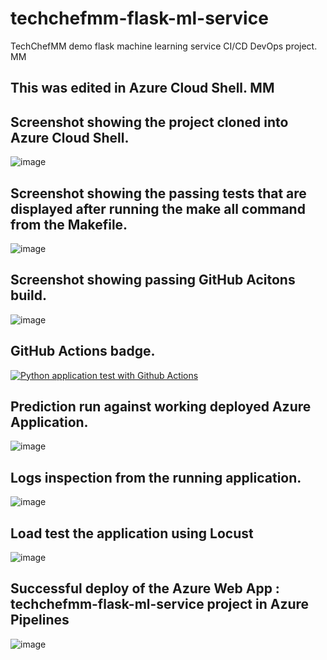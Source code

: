 # techchefmm-flask-ml-service
TechChefMM demo flask machine learning service CI/CD DevOps project. MM

## This was edited in Azure Cloud Shell.  MM

## Screenshot showing the project cloned into Azure Cloud Shell.
![image](https://user-images.githubusercontent.com/32679444/234542762-180b15b1-ea54-462e-90eb-2512106d984e.png)

## Screenshot showing the passing tests that are displayed after running the make all command from the Makefile.
![image](https://user-images.githubusercontent.com/32679444/234545252-a8128ac7-5d99-44df-a572-e29f88b46fa7.png)

## Screenshot showing passing GitHub Acitons build.
![image](https://user-images.githubusercontent.com/32679444/234260125-d47ff217-a565-4dea-9389-270a5f21ff2b.png)

## GitHub Actions badge.
[![Python application test with Github Actions](https://github.com/MM-MikeM/techchefmm-flask-ml-service/actions/workflows/main.yml/badge.svg)](https://github.com/MM-MikeM/techchefmm-flask-ml-service/actions/workflows/main.yml)

## Prediction run against working deployed Azure Application.
![image](https://user-images.githubusercontent.com/32679444/235363785-5d9ed347-b034-49a8-9e3b-984ed303e041.png)

## Logs inspection from the running application.
![image](https://user-images.githubusercontent.com/32679444/235364349-921d6e0f-1a16-4da8-8d37-d6b9fb05a0e0.png)

## Load test the application using Locust
![image](https://user-images.githubusercontent.com/32679444/235365451-807179f7-f1e2-4d35-9758-6c7c77002225.png)

## Successful deploy of the Azure Web App : techchefmm-flask-ml-service project in Azure Pipelines
![image](https://user-images.githubusercontent.com/32679444/235444955-2981b4af-c2b8-4e21-9790-7c030b8a01ab.png)